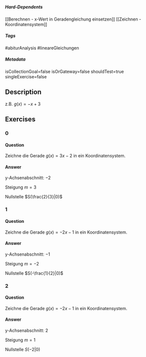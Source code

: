 ##### Hard-Dependents 
[[Berechnen - x-Wert in Geradengleichung einsetzen]]
[[Zeichnen - Koordinatensystem]]
##### Tags 
#abiturAnalysis
#lineareGleichungen
##### Metadata 
isCollectionGoal=false
isOrGateway=false
shouldTest=true
singleExercise=false
## Description 
z.B. $g(x)=-x+3$ 
## Exercises 
### 0 
#### Question 
Zeichne die Gerade $g(x)=3x-2$ in ein Koordinatensystem.
#### Answer 
y-Achsenabschnitt: $-2$

Steigung $m=3$

Nullstelle $S(\frac{2}{3}|0)$
### 1 
#### Question 
Zeichne die Gerade $g(x)=-2x-1$ in ein Koordinatensystem.
#### Answer 
y-Achsenabschnitt: $-1$

Steigung $m=-2$

Nullstelle $S(-\frac{1}{2}|0)$
### 2 
#### Question 
Zeichne die Gerade $g(x)=-2x-1$ in ein Koordinatensystem.
#### Answer 
y-Achsenabschnitt: $2$

Steigung $m=1$

Nullstelle $S(-2|0)$
